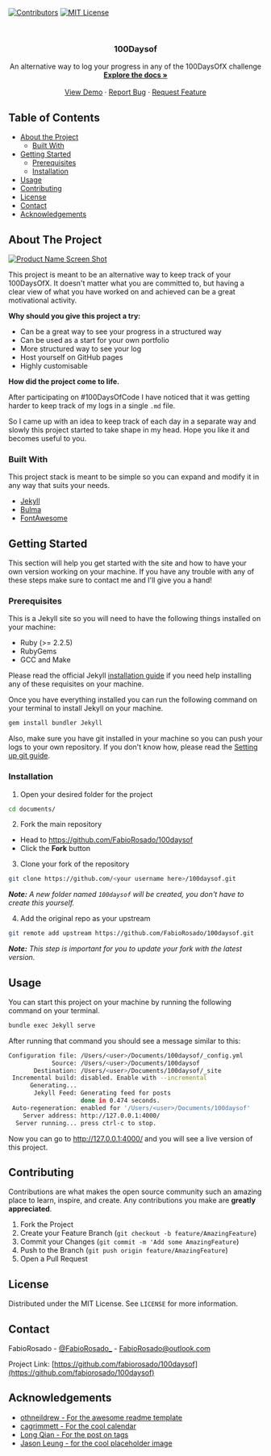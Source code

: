<!-- PROJECT SHIELDS -->
[![Contributors][contributors-shield]]()
[![MIT License][license-shield]][license-url]

<br />
<p align="center">

  <h3 align="center">100Daysof</h3>

  <p align="center">
    An alternative way to log your progress in any of the 100DaysOfX challenge
    <br />
    <a href="https://elated-mayer-b03e07.netlify.com/docs"><strong>Explore the docs »</strong></a>
    <br />
    <br />
    <a href="https://elated-mayer-b03e07.netlify.com">View Demo</a>
    ·
    <a href="https://github.com/FabioRosado/100daysof/issues">Report Bug</a>
    ·
    <a href="https://github.com/FabioRosado/100daysof/issues">Request Feature</a>
  </p>
</p>

## Table of Contents

* [About the Project](#about-the-project)
  * [Built With](#built-with)
* [Getting Started](#getting-started)
  * [Prerequisites](#prerequisites)
  * [Installation](#installation)
* [Usage](#usage)
* [Contributing](#contributing)
* [License](#license)
* [Contact](#contact)
* [Acknowledgements](#acknowledgements)

## About The Project

[![Product Name Screen Shot][product-screenshot]](https://elated-mayer-b03e07.netlify.com)

This project is meant to be an alternative way to keep track of your 100DaysOfX. It doesn't matter what you are committed to, but having a clear view of what you have worked on and achieved can be a great motivational activity.

**Why should you give this project a try:**

* Can be a great way to see your progress in a structured way
* Can be used as a start for your own portfolio
* More structured way to see your log
* Host yourself on GitHub pages
* Highly customisable

**How did the project come to life.**

After participating on #100DaysOfCode I have noticed that it was getting harder to keep track of my logs in a single `.md` file.

So I came up with an idea to keep track of each day in a separate way and slowly this project started to take shape in my head. Hope you like it and becomes useful to you.

### Built With

This project stack is meant to be simple so you can expand and modify it in any way that suits your needs.

* [Jekyll](https://jekyllrb.com)
* [Bulma](https://bulma.io)
* [FontAwesome](https://fontawesome.com)

## Getting Started

This section will help you get started with the site and how to have your own version working on your machine. If you have any trouble with any of these steps make sure to contact me and I'll give you a hand!

### Prerequisites

This is a Jekyll site so you will need to have the following things installed on your machine:

* Ruby (>= 2.2.5)
* RubyGems
* GCC and Make

Please read the official Jekyll [installation guide](https://jekyllrb.com/docs/installation/) if you need help installing any of these requisites on your machine.

Once you have everything installed you can run the following command on your terminal to install Jekyll on your machine.

```sh
gem install bundler Jekyll
```

Also, make sure you have git installed in your machine so you can push your logs to your own repository. If you don't know how, please read the [Setting up git guide](https://help.github.com/articles/set-up-git/).

### Installation

1. Open your desired folder for the project

```sh
cd documents/
```

2. Fork the main repository

* Head to https://github.com/FabioRosado/100daysof
* Click the **Fork** button

3. Clone your fork of the repository

```sh
git clone https://github.com/<your username here>/100daysof.git
```

_**Note:** A new folder named `100daysof` will be created, you don't have to create this yourself._

4. Add the original repo as your upstream

```sh
git remote add upstream https://github.com/FabioRosado/100daysof.git
```

_**Note:** This step is important for you to update your fork with the latest version._

## Usage

You can start this project on your machine by running the following command on your terminal.

```sh
bundle exec Jekyll serve
```

After running that command you should see a message similar to this:

```sh
Configuration file: /Users/<user>/Documents/100daysof/_config.yml
            Source: /Users/<user>/Documents/100daysof
       Destination: /Users/<user>/Documents/100daysof/_site
 Incremental build: disabled. Enable with --incremental
      Generating...
       Jekyll Feed: Generating feed for posts
                    done in 0.474 seconds.
 Auto-regeneration: enabled for '/Users/<user>/Documents/100daysof'
    Server address: http://127.0.0.1:4000/
  Server running... press ctrl-c to stop.

```

Now you can go to http://127.0.0.1:4000/ and you will see a live version of this project.

## Contributing

Contributions are what makes the open source community such an amazing place to learn, inspire, and create. Any contributions you make are **greatly appreciated**.

1. Fork the Project
2. Create your Feature Branch (`git checkout -b feature/AmazingFeature`)
3. Commit your Changes (`git commit -m 'Add some AmazingFeature`)
4. Push to the Branch (`git push origin feature/AmazingFeature`)
5. Open a Pull Request

## License

Distributed under the MIT License. See `LICENSE` for more information.

## Contact

FabioRosado - [@FabioRosado_](https://twitter.com/FabioRosado_) - FabioRosado@outlook.com

Project Link: [https://github.com/fabiorosado/100daysof](https://github.com/fabiorosado/100daysof)

## Acknowledgements

* [othneildrew - For the awesome readme template](https://github.com/othneildrew/Best-README-Template)
* [cagrimmett - For the cool calendar](https://github.com/cagrimmett/jekyll-tools)
* [Long Qian - For the post on tags](http://longqian.me/2017/02/09/github-jekyll-tag/)
* [Jason Leung - for the cool placeholder image](https://unsplash.com/@ninjason)


<!-- MARKDOWN LINKS & IMAGES -->
[contributors-shield]: https://img.shields.io/badge/contributors-1-orange.svg?style=flat-square
[license-shield]: https://img.shields.io/badge/license-MIT-blue.svg?style=flat-square
[license-url]: https://github.com/FabioRosado/100daysof/blob/master/LICENSE
[product-screenshot]: https://github.com/FabioRosado/100daysof/blob/master/assets/images/100daysof.png?raw=true